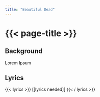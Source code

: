 ```yaml
---
title: "Beautiful Dead"
---
```

# {{< page-title >}}

## Background
Lorem Ipsum

## Lyrics
{{< lyrics >}}
[[lyrics needed]]
{{< / lyrics >}}
